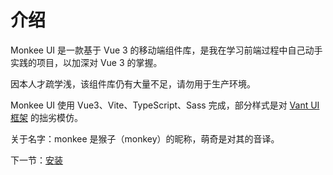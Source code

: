 # 介绍

Monkee UI 是一款基于 Vue 3 的移动端组件库，是我在学习前端过程中自己动手实践的项目，以加深对 Vue 3 的掌握。

因本人才疏学浅，该组件库仍有大量不足，请勿用于生产环境。

Monkee UI 使用 Vue3、Vite、TypeScript、Sass 完成，部分样式是对 [Vant UI框架](https://youzan.github.io/vant/v3/#/zh-CN/home) 的拙劣模仿。

关于名字：monkee 是猴子（monkey）的昵称，萌奇是对其的音译。

下一节：[安装](#/doc/install)
